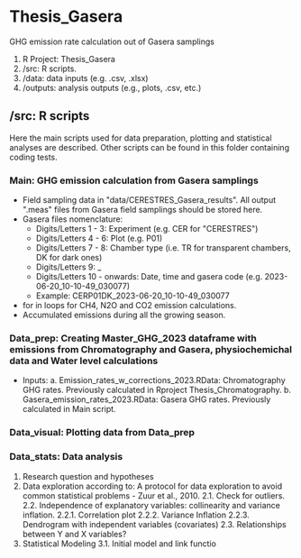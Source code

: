 # Thesis_Gasera
GHG emission rate calculation out of Gasera samplings

1. R Project: Thesis_Gasera
2. /src: R scripts.
3. /data: data inputs (e.g. .csv, .xlsx)
4. /outputs: analysis outputs (e.g., plots, .csv, etc.)

## /src: R scripts
Here the main scripts used for data preparation, plotting and statistical analyses are described. Other scripts can be found in this folder containing coding tests. 

### Main: GHG emission calculation from Gasera samplings
- Field sampling data in "data/CERESTRES_Gasera_results". All output ".meas" files from Gasera field samplings should be stored here.
- Gasera files nomenclature:
  - Digits/Letters 1 - 3: Experiment (e.g. CER for "CERESTRES")
  - Digits/Letters 4 - 6: Plot (e.g. P01)
  - Digits/Letters 7 - 8: Chamber type (i.e. TR for transparent chambers, DK for dark ones)
  - Digits/Letters 9: _
  - Digits/Letters 10 - onwards: Date, time and gasera code (e.g. 2023-06-20_10-10-49_030077)
  - Example: CERP01DK_2023-06-20_10-10-49_030077
- for in loops for CH4, N2O and CO2 emission calculations.
- Accumulated emissions during all the growing season.

### Data_prep: Creating Master_GHG_2023 dataframe with emissions from Chromatography and Gasera, physiochemichal data and Water level calculations
- Inputs:
  a. Emission_rates_w_corrections_2023.RData: Chromatography GHG rates. Previously calculated in Rproject Thesis_Chromatography.
  b. Gasera_emission_rates_2023.RData: Gasera GHG rates. Previously calculated in Main script.
  
### Data_visual: Plotting data from Data_prep

### Data_stats: Data analysis
1. Research question and hypotheses
2. Data exploration according to: A protocol for data exploration to avoid common statistical problems - Zuur et al., 2010.
   2.1. Check for outliers.
   2.2. Independence of explanatory variables: collinearity and variance inflation.
    2.2.1. Correlation plot
    2.2.2. Variance Inflation
    2.2.3. Dendrogram with independent variables (covariates)
  2.3. Relationships between Y and X variables?
 3. Statistical Modeling
  3.1. Initial model and link functio
